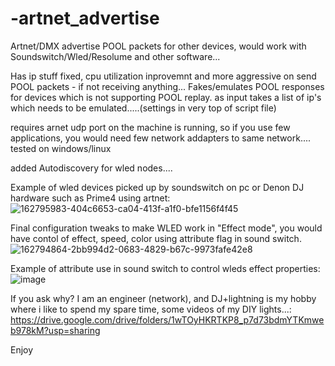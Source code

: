 # -artnet_advertise
Artnet/DMX  advertise POOL  packets for  other devices, would work with Soundswitch/Wled/Resolume and other software...

Has ip stuff fixed, cpu utilization inprovemnt and more aggressive on send POOL packets - if not receiving anything...
Fakes/emulates POOL responses for devices which is not supporting POOL replay.
as input takes a list of ip's which needs to be emulated.....(settings in very top of script file)

requires arnet udp port on the machine is running, so if you use few applications, you would need few network addapters to same network....
tested on windows/linux

added Autodiscovery for wled nodes....

Example of wled devices picked up by soundswitch on pc or Denon DJ hardware such as Prime4 using artnet:
![162795983-404c6653-ca04-413f-a1f0-bfe1156f4f45](https://user-images.githubusercontent.com/41810641/169350926-30de440a-89ab-473a-a00f-d007b69fe7da.png)

Final configuration tweaks to make WLED work in "Effect mode", you would have contol of effect, speed, color using attribute flag in sound switch.
![162794864-2bb994d2-0683-4829-b67c-9973fafe42e8](https://user-images.githubusercontent.com/41810641/169350928-1194e99c-b823-4c44-a9a4-ca4656dcad61.png)

Example of attribute use in sound switch to control wleds effect properties:
![image](https://user-images.githubusercontent.com/41810641/169354746-960ad703-395e-4000-a595-8516c80a514f.png)




If you ask why? I am an engineer (network), and DJ+lightning is my hobby where i like to spend my spare time, some videos of my DIY lights...:
https://drive.google.com/drive/folders/1wTOyHKRTKP8_p7d73bdmYTKmweb978kM?usp=sharing

Enjoy
